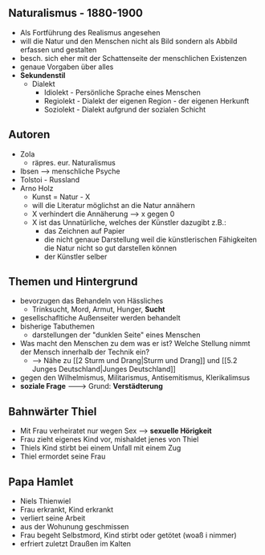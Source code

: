 
## Naturalismus - 1880-1900
-   Als Fortführung des Realismus angesehen
-   will die Natur und den Menschen nicht als Bild sondern als Abbild erfassen und gestalten
-   besch. sich eher mit der Schattenseite der menschlichen Existenzen
-   genaue Vorgaben über alles
-   __Sekundenstil__
	-   Dialekt
		-   Idiolekt - Persönliche Sprache eines Menschen
		-   Regiolekt - Dialekt der eigenen Region - der eigenen Herkunft
		-   Soziolekt - Dialekt aufgrund der sozialen Schicht

## Autoren
-   Zola
	-   räpres. eur. Naturalismus
-   Ibsen --> menschliche Psyche
-   Tolstoi - Russland
-   Arno Holz
	- Kunst = Natur - X
	-   will die Literatur möglichst an die Natur annähern
	-   X verhindert die Annäherung --> x gegen 0
	-   X ist das Unnatürliche, welches der Künstler dazugibt z.B.:
		- das Zeichnen auf Papier
		- die nicht genaue Darstellung weil die künstlerischen Fähigkeiten die Natur nicht so gut darstellen können
		- der Künstler selber

## Themen und Hintergrund
- bevorzugen das Behandeln von Hässliches
	- Trinksucht, Mord, Armut, Hunger, __Sucht__
- gesellschafltiche Außenseiter werden behandelt
- bisherige Tabuthemen
	- darstellungen der "dunklen Seite" eines Menschen
- Was macht den Menschen zu dem was er ist? Welche Stellung nimmt der Mensch innerhalb der Technik ein?
	- --> Nähe zu [[2 Sturm und Drang|Sturm und Drang]] und [[5.2 Junges Deutschland|Junges Deutschland]]
- gegen den Wilhelmismus, Militarismus, Antisemitismus, Klerikalimsus
- __soziale Frage__ ---> Grund: __Verstädterung__

## Bahnwärter Thiel
- Mit Frau verheiratet nur wegen Sex --> __sexuelle Hörigkeit__
- Frau zieht eigenes Kind vor, mishaldet jenes von Thiel
- Thiels Kind stirbt bei einem Unfall mit einem Zug
- Thiel ermordet seine Frau

## Papa Hamlet
- Niels Thienwiel
- Frau erkrankt, Kind erkrankt
- verliert seine Arbeit
- aus der Wohunung geschmissen
- Frau begeht Selbstmord, Kind stirbt oder getötet (woaß i nimmer)
- erfriert zuletzt Draußen im Kalten